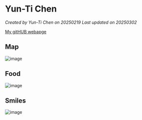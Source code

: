 # Yun-Ti Chen


*Created by Yun-Ti Chen on 20250219 Last updated on 20250302*

[My gitHUB webapge](https://yunti-chen.github.io/yunti.github.io/) 


## Map
![image](https://github.com/user-attachments/assets/cd053d3f-ee45-4cb0-ad44-4f75783ebb6c)

## Food
![image](https://github.com/user-attachments/assets/ec78e5af-73b0-4883-ac0d-5fa1bffe4481)


## Smiles 
![image](https://github.com/user-attachments/assets/11788e34-d851-48b6-bee9-43fbb633dec9)
